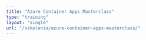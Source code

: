 ```yaml
---
title: "Azure Container Apps Masterclass"
type: "training"
layout: "single"
url: "/szkolenia/azure-container-apps-masterclass/"
---
```

